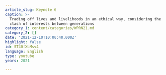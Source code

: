 ```yaml
---
article_slug: Keynote 6
caption: >-
  Trading off lives and livelihoods in an ethical way, considering the apparent
  clash of interests between generations
category_1: content/categories/WPRN21.md
category_2: []
date: '2021-12-10T10:00:40.000Z'
highlight: false
id: ST40fXLMsv4
language: English
type: youtube
years: 2021

---
```


